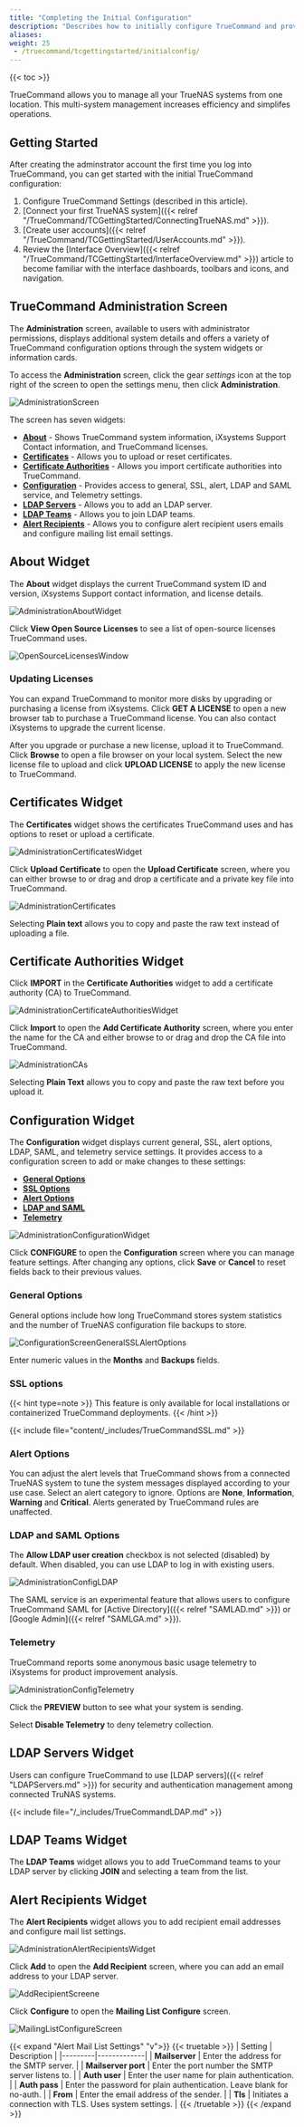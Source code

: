 ```yaml
---
title: "Completing the Initial Configuration"
description: "Describes how to initially configure TrueCommand and provides information on the Administration screen to add certificates, licenses, configure LDAP, SSL, and alert settings."
aliases:
weight: 25
 - /truecommand/tcgettingstarted/initialconfig/
---
```

{{< toc >}}

TrueCommand allows you to manage all your TrueNAS systems from one location. This multi-system management increases efficiency and simplifes operations.

## Getting Started
After creating the adminstrator account the first time you log into TrueCommand, you can get started with the initial TrueCommand configuration:

1. Configure TrueCommand Settings (described in this article).
2. [Connect your first TrueNAS system]({{< relref "/TrueCommand/TCGettingStarted/ConnectingTrueNAS.md" >}}).
3. [Create user accounts]({{< relref "/TrueCommand/TCGettingStarted/UserAccounts.md" >}}).
4. Review the [Interface Overview]({{< relref "/TrueCommand/TCGettingStarted/InterfaceOverview.md" >}}) article to become familiar with the interface dashboards, toolbars and icons, and navigation.

## TrueCommand Administration Screen

The **Administration** screen, available to users with administrator permissions, displays additional system details and offers a variety of TrueCommand configuration options through the system widgets or information cards.

To access the **Administration** screen, click the gear <i class="material-icons" aria-hidden="true" title="Settings">settings</i> icon at the top right of the screen to open the settings menu, then click **Administration**.

![AdministrationScreen](/images/TrueCommand/Administration/AdministrationScreen.png "Administration Screen")

The screen has seven widgets:
* **[About](#about-widget)** - Shows TrueCommand system information, iXsystems Support Contact information, and TrueCommand licenses.
* **[Certificates](#certificates-widget)** - Allows you to upload or reset certificates.
* **[Certificate Authorities](#certificate-authorities-widget)** - Allows you import certificate authorities into TrueCommand.
* **[Configuration](#configuration-widget)** - Provides access to general, SSL, alert, LDAP and SAML service, and Telemetry settings.
* **[LDAP Servers](#ldap-servers-widget)** - Allows you to add an LDAP server.
* **[LDAP Teams](#ldap-teams-widget)** - Allows you to join LDAP teams.
* **[Alert Recipients](#alert-recipients-widget)** - Allows you to configure alert recipient users emails and configure mailing list email settings.

## About Widget

The **About** widget displays the current TrueCommand system ID and version, iXsystems Support contact information, and license details.

![AdministrationAboutWidget](/images/TrueCommand/Administration/AdministrationAboutWidget.png "Administration About Widget")

Click **View Open Source Licenses** to see a list of open-source licenses TrueCommand uses.

![OpenSourceLicensesWindow](/images/TrueCommand/Administration/OpenSourceLicensesWindow.png "Open-Source Licenses Window")

### Updating Licenses

You can expand TrueCommand to monitor more disks by upgrading or purchasing a license from iXsystems.
Click **GET A LICENSE** to open a new browser tab to purchase a TrueCommand license.
You can also contact iXsystems to upgrade the current license.

After you upgrade or purchase a new license, upload it to TrueCommand.
Click **Browse** to open a file browser on your local system.
Select the new license file to upload and click **UPLOAD LICENSE** to apply the new license to TrueCommand.

## Certificates Widget

The **Certificates** widget shows the certificates TrueCommand uses and has options to reset or upload a certificate.

![AdministrationCertificatesWidget](/images/TrueCommand/Administration/AdministrationCertificatesWidget.png "Administration Certificates Widget")

Click **Upload Certificate** to open the **Upload Certificate** screen, where you can either browse to or drag and drop a certificate and a private key file into TrueCommand.

![AdministrationCertificates](/images/TrueCommand/Administration/AdministrationCertificates.png "Upload Certificates")

Selecting **Plain text** allows you to copy and paste the raw text instead of uploading a file.

## Certificate Authorities Widget

Click **IMPORT** in the **Certificate Authorities** widget to add a certificate authority (CA) to TrueCommand.

![AdministrationCertificateAuthoritiesWidget](/images/TrueCommand/Administration/AdministrationCertificateAuthoritiesWidget.png "Administration Certificates Authorities Widget")

Click **Import** to open the **Add Certificate Authority** screen, where you enter the name for the CA and either browse to or drag and drop the CA file into TrueCommand.

![AdministrationCAs](/images/TrueCommand/Administration/AdministrationCAs.png "Add Certificate Authority")

Selecting **Plain Text** allows you to copy and paste the raw text before you upload it.

## Configuration Widget

The **Configuration** widget displays current general, SSL, alert options, LDAP, SAML, and telemetry service settings. It provides access to a configuration screen to add or make changes to these settings:  

* [**General Options**](#general-options)
* **[SSL Options](#ssl-options)**
* **[Alert Options](#alert-options)**
* **[LDAP and SAML](#ldap-and-saml-options)**
* **[Telemetry](#telemetry)**

![AdministrationConfigurationWidget](/images/TrueCommand/Administration/AdministrationConfigurationWidget.png "Administration Configuration Widget")

Click **CONFIGURE** to open the **Configuration** screen where you can manage feature settings.
After changing any options, click **Save** or **Cancel** to reset fields back to their previous values.

### General Options
General options include how long TrueCommand stores system statistics and the number of TrueNAS configuration file backups to store.

![ConfigurationScreenGeneralSSLAlertOptions](/images/TrueCommand/Administration/ConfigurationScreenGeneralSSLAlertOptions.png "Configuration General, SSL, and Alert Options")

Enter numeric values in the **Months** and **Backups** fields.

### SSL options

{{< hint type=note >}}
This feature is only available for local installations or containerized TrueCommand deployments.
{{< /hint >}}

{{< include file="content/_includes/TrueCommandSSL.md" >}}

### Alert Options

You can adjust the alert levels that TrueCommand shows from a connected TrueNAS system to tune the system messages displayed according to your use case.
Select an alert category to ignore. Options are **None**, **Information**, **Warning** and **Critical**. Alerts generated by TrueCommand rules are unaffected.

### LDAP and SAML Options

The **Allow LDAP user creation** checkbox is not selected (disabled) by default. When disabled, you can use LDAP to log in with existing users.

![AdministrationConfigLDAP](/images/TrueCommand/Administration/AdministrationConfigLDAP.png "Configuration LDAP Settings")

The SAML service is an experimental feature that allows users to configure TrueCommand SAML for [Active Directory]({{< relref "SAMLAD.md" >}}) or [Google Admin]({{< relref "SAMLGA.md" >}}).

### Telemetry

TrueCommand reports some anonymous basic usage telemetry to iXsystems for product improvement analysis.

![AdministrationConfigTelemetry](/images/TrueCommand/Administration/AdministrationConfigTelemetry.png "Configuration Telemetry Settings")

Click the **PREVIEW** button to see what your system is sending.

Select **Disable Telemetry** to deny telemetry collection.

## LDAP Servers Widget

Users can configure TrueCommand to use [LDAP servers]({{< relref "LDAPServers.md" >}}) for security and authentication management among connected TruNAS systems.

{{< include file="/_includes/TrueCommandLDAP.md" >}}

## LDAP Teams Widget

The **LDAP Teams** widget allows you to add TrueCommand teams to your LDAP server by clicking **JOIN** and selecting a team from the list.

## Alert Recipients Widget

The **Alert Recipients** widget allows you to add recipient email addresses and configure mail list settings.

![AdministrationAlertRecipientsWidget](/images/TrueCommand/Administration/AdministrationAlertRecipientsWidget.png "Administration Screen Alert Recipients Widget")

Click **Add** to open the **Add Recipient** screen, where you can add an email address to your LDAP server.

![AddRecipientScreene](/images/TrueCommand/Administration/AddRecipientScreen.png "Add Recipients Screen")

Click **Configure** to open the **Mailing List Configure** screen.

![MailingListConfigureScreen](/images/TrueCommand/Administration/MailingListConfigureScreen.png "Mailing List Configuration Screen")

{{< expand "Alert Mail List Settings" "v">}}
{{< truetable >}}
| Setting | Description |
|---------|-------------|
| **Mailserver** | Enter the address for the SMTP server. |
| **Mailserver port** | Enter the port number the SMTP server listens to. |
| **Auth user** | Enter the user name for plain authentication. |
| **Auth pass** | Enter the password for plain authentication. Leave blank for no-auth. |
| **From** | Enter the email address of the sender. |
| **Tls** | Initiates a connection with TLS. Uses system settings. |
{{< /truetable >}}
{{< /expand >}}
